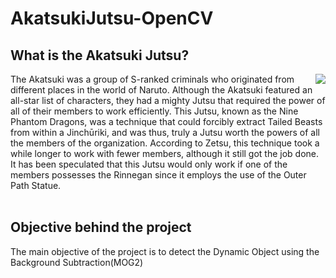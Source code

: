 # AkatsukiJutsu-OpenCV

## What is the Akatsuki Jutsu?
<img align="right" src="https://media.giphy.com/media/yzWxW50V4W8Bq/giphy.gif">
The Akatsuki was a group of S-ranked criminals who originated from different places in the world of Naruto. Although the Akatsuki featured an all-star list of characters, they had a mighty Jutsu that required the power of all of their members to work efficiently. This Jutsu, known as the Nine Phantom Dragons, was a technique that could forcibly extract Tailed Beasts from within a Jinchūriki, and was thus, truly a Jutsu worth the powers of all the members of the organization. According to Zetsu, this technique took a while longer to work with fewer members, although it still got the job done. It has been speculated that this Jutsu would only work if one of the members possesses the Rinnegan since it employs the use of the Outer Path Statue.
<br><br>

## Objective behind the project
The main objective of the project is to detect the Dynamic Object using the Background Subtraction(MOG2)
